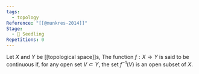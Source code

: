 ```yaml
---
tags:
  - topology
Reference: "[[@munkres-2014]]"
Stage:
  - 🌱 Seedling
Repetitions: 0
---
```

Let $X$ and $Y$ be [[topological space]]s, The function $f:X\to Y$ is said to be continuous if, for any open set $V\subset Y$, the set $f^{-1}(V)$ is an open subset of $X$. 
